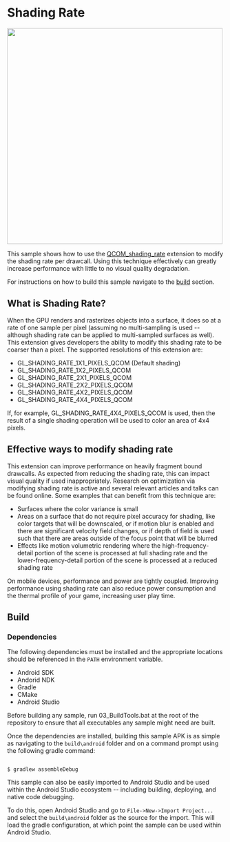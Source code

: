 # Shading Rate

<img width="500px" src="img/shading_rate.png">

This sample shows how to use the [QCOM_shading_rate](https://www.khronos.org/registry/OpenGL/extensions/QCOM/QCOM_shading_rate.txt) extension to modify the shading rate per drawcall. Using this technique effectively can greatly increase performance with little to no visual quality degradation.

For instructions on how to build this sample navigate to the [build](#build) section.

## What is Shading Rate?

When the GPU renders and rasterizes objects into a surface, it does so at a rate of one sample per pixel (assuming no multi-sampling is used -- although shading rate can be applied to multi-sampled surfaces as well). This extension gives developers the ability to modify this shading rate to be coarser than a pixel. The supported resolutions of this extension are:

* GL_SHADING_RATE_1X1_PIXELS_QCOM (Default shading)
* GL_SHADING_RATE_1X2_PIXELS_QCOM
* GL_SHADING_RATE_2X1_PIXELS_QCOM
* GL_SHADING_RATE_2X2_PIXELS_QCOM
* GL_SHADING_RATE_4X2_PIXELS_QCOM
* GL_SHADING_RATE_4X4_PIXELS_QCOM

If, for example, GL_SHADING_RATE_4X4_PIXELS_QCOM is used, then the result of a single shading operation will be used to color an area of 4x4 pixels.

## Effective ways to modify shading rate

This extension can improve performance on heavily fragment bound drawcalls. As expected from reducing the shading rate, this can impact visual quality if used inappropriately. Research on optimization via modifying shading rate is active and several relevant articles and talks can be found online. Some examples that can benefit from this technique are:

* Surfaces where the color variance is small
* Areas on a surface that do not require pixel accuracy for shading, like color targets that will be downscaled, or if motion blur is enabled and there are significant velocity field changes, or if depth of field is used such that there are areas outside of the focus point that will be blurred
* Effects like motion volumetric rendering where the high-frequency-detail portion of the scene is processed at full shading rate and the lower-frequency-detail portion of the scene is processed at a reduced shading rate

On mobile devices, performance and power are tightly coupled. Improving performance using shading rate can also reduce power consumption and the thermal profile of your game, increasing user play time.

## Build

### Dependencies

The following dependencies must be installed and the appropriate locations should be referenced in the `PATH` environment variable.

* Android SDK
* Andorid NDK
* Gradle
* CMake
* Android Studio

Before building any sample, run 03_BuildTools.bat at the root of the repository to ensure that all executables any sample might need are built.

Once the dependencies are installed, building this sample APK is as simple as navigating to the `build\android` folder and on a command prompt using the following gradle command:

```

$ gradlew assembleDebug

```

This sample can also be easily imported to Android Studio and be used within the Android Studio ecosystem -- including building, deploying, and native code debugging.

To do this, open Android Studio and go to `File->New->Import Project...` and select the `build\android` folder as the source for the import. This will load the gradle configuration, at which point the sample can be used within Android Studio.

